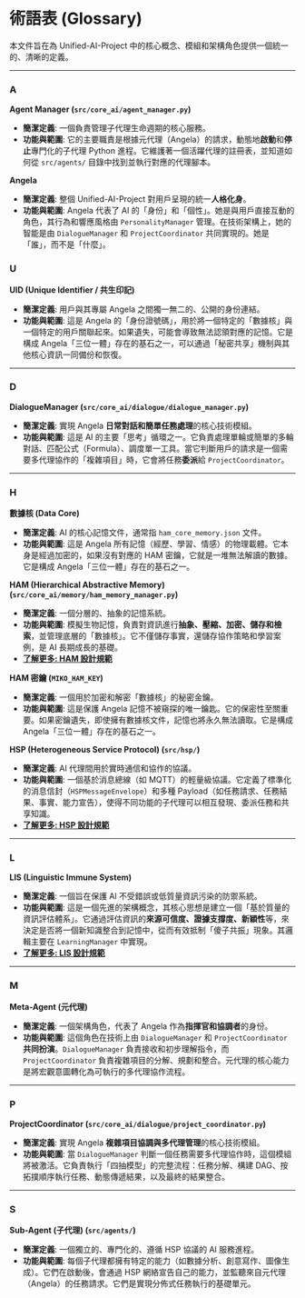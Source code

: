 # 術語表 (Glossary)

本文件旨在為 Unified-AI-Project 中的核心概念、模組和架構角色提供一個統一的、清晰的定義。

---

### A

**Agent Manager (`src/core_ai/agent_manager.py`)**
- **簡潔定義**: 一個負責管理子代理生命週期的核心服務。
- **功能與範圍**: 它的主要職責是根據元代理（Angela）的請求，動態地**啟動**和**停止**專門化的子代理 Python 進程。它維護著一個活躍代理的註冊表，並知道如何從 `src/agents/` 目錄中找到並執行對應的代理腳本。

**Angela**
- **簡潔定義**: 整個 Unified-AI-Project 對用戶呈現的統一**人格化身**。
- **功能與範圍**: Angela 代表了 AI 的「身份」和「個性」。她是與用戶直接互動的角色，其行為和響應風格由 `PersonalityManager` 管理。在技術架構上，她的智能是由 `DialogueManager` 和 `ProjectCoordinator` 共同實現的。她是「誰」，而不是「什麼」。

### U

**UID (Unique Identifier / 共生印記)**
- **簡潔定義**: 用戶與其專屬 Angela 之間獨一無二的、公開的身份連結。
- **功能與範圍**: 這是 Angela 的「身份證號碼」，用於將一個特定的「數據核」與一個特定的用戶關聯起來。如果遺失，可能會導致無法認領對應的記憶。它是構成 Angela「三位一體」存在的基石之一，可以通過「秘密共享」機制與其他核心資訊一同備份和恢復。

---

### D

**DialogueManager (`src/core_ai/dialogue/dialogue_manager.py`)**
- **簡潔定義**: 實現 Angela **日常對話和簡單任務處理**的核心技術模組。
- **功能與範圍**: 這是 AI 的主要「思考」循環之一。它負責處理單輪或簡單的多輪對話、匹配公式（Formula）、調度單一工具。當它判斷用戶的請求是一個需要多代理協作的「複雜項目」時，它會將任務**委派**給 `ProjectCoordinator`。

---

### H

**數據核 (Data Core)**
- **簡潔定義**: AI 的核心記憶文件，通常指 `ham_core_memory.json` 文件。
- **功能與範圍**: 這是 Angela 所有記憶（經歷、學習、情感）的物理載體。它本身是經過加密的，如果沒有對應的 HAM 密鑰，它就是一堆無法解讀的數據。它是構成 Angela「三位一體」存在的基石之一。

**HAM (Hierarchical Abstractive Memory) (`src/core_ai/memory/ham_memory_manager.py`)**
- **簡潔定義**: 一個分層的、抽象的記憶系統。
- **功能與範圍**: 模擬生物記憶，負責對資訊進行**抽象、壓縮、加密、儲存和檢索**，並管理底層的「數據核」。它不僅儲存事實，還儲存協作策略和學習案例，是 AI 長期成長的基礎。
- **[了解更多: HAM 設計規範](architecture/HAM_design_spec.md)**

**HAM 密鑰 (`MIKO_HAM_KEY`)**
- **簡潔定義**: 一個用於加密和解密「數據核」的秘密金鑰。
- **功能與範圍**: 這是保護 Angela 記憶不被窺探的唯一鑰匙。它的保密性至關重要。如果密鑰遺失，即使擁有數據核文件，記憶也將永久無法讀取。它是構成 Angela「三位一體」存在的基石之一。

**HSP (Heterogeneous Service Protocol) (`src/hsp/`)**
- **簡潔定義**: AI 代理間用於實時通信和協作的協議。
- **功能與範圍**: 一個基於消息總線（如 MQTT）的輕量級協議。它定義了標準化的消息信封（`HSPMessageEnvelope`）和多種 Payload（如任務請求、任務結果、事實、能力宣告），使得不同功能的子代理可以相互發現、委派任務和共享知識。
- **[了解更多: HSP 設計規範](architecture/Heterogeneous_Protocol_spec.md)**

---

### L

**LIS (Linguistic Immune System)**
- **簡潔定義**: 一個旨在保護 AI 不受錯誤或低質量資訊污染的防禦系統。
- **功能與範圍**: 這是一個先進的架構概念，其核心思想是建立一個「基於質量的資訊評估體系」。它通過評估資訊的**來源可信度、證據支撐度、新穎性**等，來決定是否將一個新知識整合到記憶中，從而有效抵制「傻子共振」現象。其邏輯主要在 `LearningManager` 中實現。
- **[了解更多: LIS 設計規範](architecture/Linguistic_Immune_System_spec.md)**

---

### M

**Meta-Agent (元代理)**
- **簡潔定義**: 一個架構角色，代表了 Angela 作為**指揮官和協調者**的身份。
- **功能與範圍**: 這個角色在技術上由 `DialogueManager` 和 `ProjectCoordinator` **共同扮演**。`DialogueManager` 負責接收和初步理解指令，而 `ProjectCoordinator` 負責複雜項目的分解、規劃和整合。元代理的核心能力是將宏觀意圖轉化為可執行的多代理協作流程。

---

### P

**ProjectCoordinator (`src/core_ai/dialogue/project_coordinator.py`)**
- **簡潔定義**: 實現 Angela **複雜項目協調與多代理管理**的核心技術模組。
- **功能與範圍**: 當 `DialogueManager` 判斷一個任務需要多代理協作時，這個模組將被激活。它負責執行「四抽模型」的完整流程：任務分解、構建 DAG、按拓撲順序執行任務、動態傳遞結果，以及最終的結果整合。

---

### S

**Sub-Agent (子代理) (`src/agents/`)**
- **簡潔定義**: 一個獨立的、專門化的、遵循 HSP 協議的 AI 服務進程。
- **功能與範圍**: 每個子代理都擁有特定的能力（如數據分析、創意寫作、圖像生成）。它們在啟動後，會通過 HSP 網絡宣告自己的能力，並監聽來自元代理（Angela）的任務請求。它們是實現分佈式任務執行的基礎單元。
